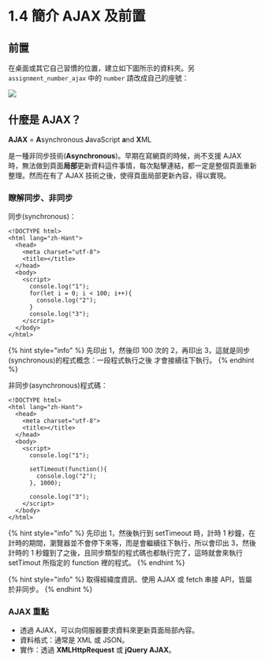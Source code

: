 # 1.4 簡介 AJAX 及前置

## 前置

在桌面或其它自己習慣的位置，建立如下圖所示的資料夾。另 `assignment_number_ajax` 中的 `number` 請改成自己的座號：

![](../.gitbook/assets/ajax\_directory.png)



## 什麼是 AJAX？

**AJAX** = **A**synchronous **J**avaScript **a**nd **X**ML

是一種非同步技術(**Asynchronous**)。早期在寫網頁的時候，尚不支援 AJAX 時，無法做到頁面**局部**更新資料這件事情，每次點擊連結，都一定是整個頁面重新整理。然而在有了 AJAX 技術之後，使得頁面局部更新內容，得以實現。



### 瞭解同步、非同步

同步(synchronous)：

```markup
<!DOCTYPE html>
<html lang="zh-Hant">
  <head>
    <meta charset="utf-8">
    <title></title>
  </head>
  <body>
    <script>
      console.log("1");
      for(let i = 0; i < 100; i++){
        console.log("2");
      }
      console.log("3");
    </script>
  </body>
</html>
```

{% hint style="info" %}
先印出 1，然後印 100 次的 2，再印出 3，這就是同步(synchronous)的程式概念：一段程式執行之後 才會接續往下執行。
{% endhint %}



非同步(asynchronous)程式碼：

```markup
<!DOCTYPE html>
<html lang="zh-Hant">
  <head>
    <meta charset="utf-8">
    <title></title>
  </head>
  <body>
    <script>
      console.log("1");
      
      setTimeout(function(){
        console.log("2");
      }, 1000);
      
      console.log("3");
    </script>
  </body>
</html>

```

{% hint style="info" %}
先印出 1，然後執行到 setTimeout 時，計時 1 秒鐘，在計時的期間，瀏覽器並不會停下來等，而是會繼續往下執行，所以會印出 3，然後計時的 1 秒鐘到了之後，且同步類型的程式碼也都執行完了，這時就會來執行 setTimout 所指定的 function 裡的程式。
{% endhint %}

{% hint style="info" %}
取得經緯度資訊、使用 AJAX 或 fetch 串接 API，皆屬於非同步。
{% endhint %}



### AJAX 重點

* 透過 AJAX，可以向伺服器要求資料來更新頁面局部內容。
* 資料格式：通常是 XML 或 JSON。
* 實作：透過 **XMLHttpRequest** 或 **jQuery AJAX**。





